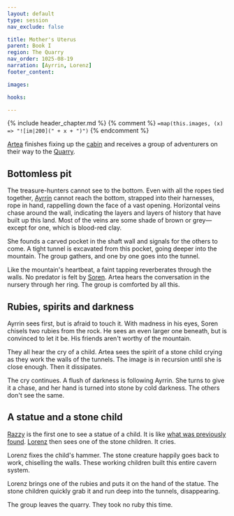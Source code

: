 ```yaml
---
layout: default
type: session
nav_exclude: false

title: Mother's Uterus
parent: Book I
region: The Quarry
nav_order: 1025-08-19
narration: [Ayrrin, Lorenz]
footer_content: 

images:

hooks:

---
```


{% include header_chapter.md %}
{% comment %}
`=map(this.images, (x) => "![im|200](" + x + ")")`
{% endcomment %}

[Artea](../../directory/Wyrmbark/Artea.md) finishes fixing up the [cabin](../../directory/DuskmeadowFringe/HuntersCabin.md) and receives a group of adventurers on their way to the [Quarry](../../directory/DuskmeadowFringe/Quarry.md).

## Bottomless pit

The treasure-hunters cannot see to the bottom.
Even with all the ropes tied together, [Ayrrin](../../directory/Sigisfarne/Ayrrin.md) cannot reach the bottom, strapped into their harnesses, rope in hand, rappelling down the face of a vast opening.
Horizontal veins chase around the wall, indicating the layers and layers of history that have built up this land.
Most of the veins are some shade of brown or grey—except for one, which is blood-red clay.

She founds a carved pocket in the shaft wall and signals for the others to come.
A tight tunnel is excavated from this pocket, going deeper into the mountain.
The group gathers, and one by one goes into the tunnel.

Like the mountain's heartbeat, a faint tapping reverberates through the walls.
No predator is felt by [Soren](../../directory/Kryptwood/Soren.md).
Artea hears the conversation in the nursery through her ring.
The group is comforted by all this.

## Rubies, spirits and darkness

Ayrrin sees first, but is afraid to touch it.
With madness in his eyes, Soren chisels two rubies from the rock.
He sees an even larger one beneath, but is convinced to let it be.
His friends aren't worthy of the mountain.

They all hear the cry of a child.
Artea sees the spirit of a stone child crying as they work the walls of the tunnels.
The image is in recursion until she is close enough.
Then it dissipates.

The cry continues.
A flush of darkness is following Ayrrin.
She turns to give it a chase, and her hand is turned into stone by cold darkness.
The others don't see the same.

## A statue and a stone child

[Razzy](../../directory/Sigisfarne/Razvan.md) is the first one to see a statue of a child.
It is like [what was previously found](ep_005.md).
[Lorenz](../../directory/DuskmeadowFringe/Lorenz.md) then sees one of the stone children.
It cries.

Lorenz fixes the child's hammer.
The stone creature happily goes back to work, chiselling the walls.
These working children built this entire cavern system.

Lorenz brings one of the rubies and puts it on the hand of the statue.
The stone children quickly grab it and run deep into the tunnels, disappearing.

The group leaves the quarry.
They took no ruby this time.


